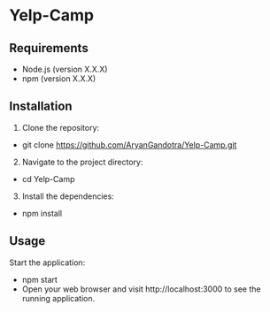 # Yelp-Camp

## Requirements
- Node.js (version X.X.X)
- npm (version X.X.X)

## Installation
1. Clone the repository:

- git clone https://github.com/AryanGandotra/Yelp-Camp.git

2. Navigate to the project directory:

- cd Yelp-Camp

3. Install the dependencies:

- npm install

## Usage

Start the application:

- npm start
- Open your web browser and visit http://localhost:3000 to see the running application.
